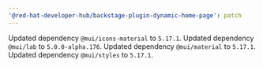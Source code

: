 ```yaml
---
'@red-hat-developer-hub/backstage-plugin-dynamic-home-page': patch
---
```


Updated dependency `@mui/icons-material` to `5.17.1`.
Updated dependency `@mui/lab` to `5.0.0-alpha.176`.
Updated dependency `@mui/material` to `5.17.1`.
Updated dependency `@mui/styles` to `5.17.1`.
